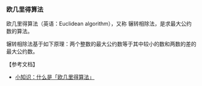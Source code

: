 ### 欧几里得算法
欧几里得算法（英语：Euclidean algorithm），又称 辗转相除法，是求最大公约数的算法。

辗转相除法基于如下原理：两个整数的最大公约数等于其中较小的数和两数的差的最大公约数。

【参考文档】
- [小知识：什么是「欧几里得算法」](https://www.cxyxiaowu.com/995.html)